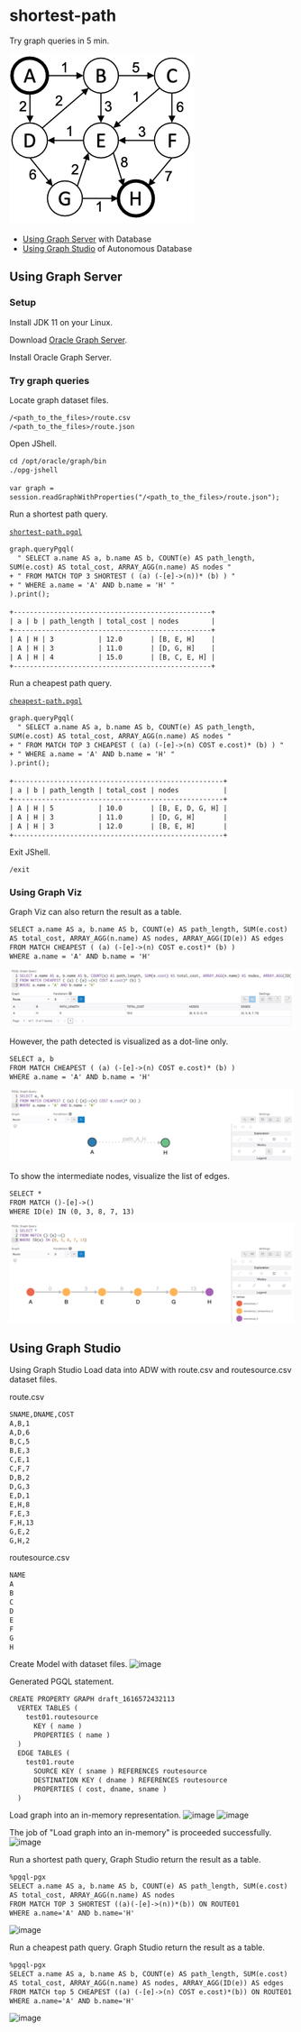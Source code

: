 # shortest-path

Try graph queries in 5 min.

![](./graph.png)

- [Using Graph Server](#Using-Graph-Server) with Database
- [Using Graph Studio](#Using-Graph-Studio) of Autonomous Database

## Using Graph Server

### Setup

Install JDK 11 on your Linux.

Download [Oracle Graph Server](https://www.oracle.com/database/technologies/spatialandgraph/property-graph-features/graph-server-and-client/graph-server-and-client-downloads.html).

Install Oracle Graph Server.

### Try graph queries

Locate graph dataset files.

    /<path_to_the_files>/route.csv
    /<path_to_the_files>/route.json

Open JShell.

    cd /opt/oracle/graph/bin
    ./opg-jshell

    var graph = session.readGraphWithProperties("/<path_to_the_files>/route.json");

Run a shortest path query.

[`shortest-path.pgql`](./pgql/shortest-path.pgql)

    graph.queryPgql(
      " SELECT a.name AS a, b.name AS b, COUNT(e) AS path_length, SUM(e.cost) AS total_cost, ARRAY_AGG(n.name) AS nodes "
    + " FROM MATCH TOP 3 SHORTEST ( (a) (-[e]->(n))* (b) ) "
    + " WHERE a.name = 'A' AND b.name = 'H' "
    ).print();

    +-------------------------------------------------+
    | a | b | path_length | total_cost | nodes        |
    +-------------------------------------------------+
    | A | H | 3           | 12.0       | [B, E, H]    |
    | A | H | 3           | 11.0       | [D, G, H]    |
    | A | H | 4           | 15.0       | [B, C, E, H] |
    +-------------------------------------------------+

Run a cheapest path query.

[`cheapest-path.pgql`](./pgql/cheapest-path.pgql)

    graph.queryPgql(
      " SELECT a.name AS a, b.name AS b, COUNT(e) AS path_length, SUM(e.cost) AS total_cost, ARRAY_AGG(n.name) AS nodes "
    + " FROM MATCH TOP 3 CHEAPEST ( (a) (-[e]->(n) COST e.cost)* (b) ) "
    + " WHERE a.name = 'A' AND b.name = 'H' "
    ).print();

    +----------------------------------------------------+
    | a | b | path_length | total_cost | nodes           |
    +----------------------------------------------------+
    | A | H | 5           | 10.0       | [B, E, D, G, H] |
    | A | H | 3           | 11.0       | [D, G, H]       |
    | A | H | 3           | 12.0       | [B, E, H]       |
    +----------------------------------------------------+

Exit JShell.

    /exit

### Using Graph Viz

Graph Viz can also return the result as a table.

    SELECT a.name AS a, b.name AS b, COUNT(e) AS path_length, SUM(e.cost) AS total_cost, ARRAY_AGG(n.name) AS nodes, ARRAY_AGG(ID(e)) AS edges
    FROM MATCH CHEAPEST ( (a) (-[e]->(n) COST e.cost)* (b) )
    WHERE a.name = 'A' AND b.name = 'H'

![](./img/screen01.jpg)

However, the path detected is visualized as a dot-line only.

    SELECT a, b
    FROM MATCH CHEAPEST ( (a) (-[e]->(n) COST e.cost)* (b) )
    WHERE a.name = 'A' AND b.name = 'H'

![](./img/screen02.jpg)

To show the intermediate nodes, visualize the list of edges.

    SELECT *
    FROM MATCH ()-[e]->()
    WHERE ID(e) IN (0, 3, 8, 7, 13)

![](./img/screen03.jpg)

## Using Graph Studio
Using Graph Studio
Load data into ADW with route.csv and routesource.csv dataset files.

route.csv

```
SNAME,DNAME,COST
A,B,1
A,D,6
B,C,5
B,E,3
C,E,1
C,F,7
D,B,2
D,G,3
E,D,1
E,H,8
F,E,3
F,H,13
G,E,2
G,H,2
```
routesource.csv

```
NAME
A
B
C
D
E
F
G
H
```
Create Model with dataset files.
![image](https://user-images.githubusercontent.com/82792908/115204324-f1a8c500-a12a-11eb-94b2-37db4540ac87.png)

Generated PGQL statement.

```
CREATE PROPERTY GRAPH draft_1616572432113
  VERTEX TABLES (
    test01.routesource
      KEY ( name )
      PROPERTIES ( name )
  )
  EDGE TABLES (
    test01.route
      SOURCE KEY ( sname ) REFERENCES routesource
      DESTINATION KEY ( dname ) REFERENCES routesource
      PROPERTIES ( cost, dname, sname )
  )
```
Load graph into an in-memory representation.
![image](https://user-images.githubusercontent.com/82792908/115204380-01280e00-a12b-11eb-8854-4349f7c79555.png)
![image](https://user-images.githubusercontent.com/82792908/115204414-0ab17600-a12b-11eb-91c2-06bf05143a6c.png)

The job of "Load graph into an in-memory" is proceeded successfully.
![image](https://user-images.githubusercontent.com/82792908/115204444-12711a80-a12b-11eb-896e-1bf30232d885.png)


Run a shortest path query, Graph Studio return the result as a table.

```
%pgql-pgx
SELECT a.name AS a, b.name AS b, COUNT(e) AS path_length, SUM(e.cost) AS total_cost, ARRAY_AGG(n.name) AS nodes
FROM MATCH TOP 3 SHORTEST ((a)(-[e]->(n))*(b)) ON ROUTE01
WHERE a.name='A' AND b.name='H'
```
![image](https://user-images.githubusercontent.com/82792908/115204490-20bf3680-a12b-11eb-8e50-4fb0ad946d62.png)


Run a cheapest path query. Graph Studio return the result as a table.

```
%pgql-pgx
SELECT a.name AS a, b.name AS b, COUNT(e) AS path_length, SUM(e.cost) AS total_cost, ARRAY_AGG(n.name) AS nodes, ARRAY_AGG(ID(e)) AS edges 
FROM MATCH top 5 CHEAPEST ((a) (-[e]->(n) COST e.cost)*(b)) ON ROUTE01 
WHERE a.name='A' AND b.name='H'
```
![image](https://user-images.githubusercontent.com/82792908/115204547-2ddc2580-a12b-11eb-84c6-beb6820efe0b.png)

